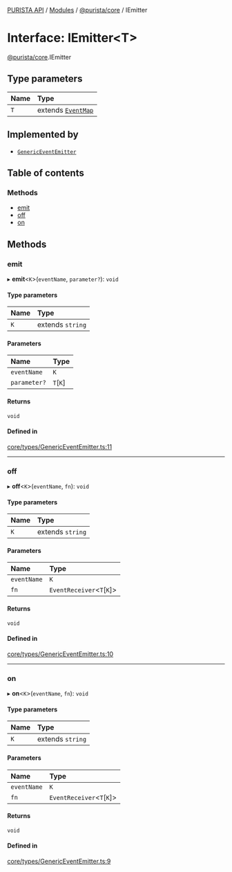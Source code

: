 [PURISTA API](../README.md) / [Modules](../modules.md) / [@purista/core](../modules/purista_core.md) / IEmitter

# Interface: IEmitter<T\>

[@purista/core](../modules/purista_core.md).IEmitter

## Type parameters

| Name | Type |
| :------ | :------ |
| `T` | extends [`EventMap`](../modules/purista_core.md#eventmap) |

## Implemented by

- [`GenericEventEmitter`](../classes/purista_core.GenericEventEmitter.md)

## Table of contents

### Methods

- [emit](purista_core.IEmitter.md#emit)
- [off](purista_core.IEmitter.md#off)
- [on](purista_core.IEmitter.md#on)

## Methods

### emit

▸ **emit**<`K`\>(`eventName`, `parameter?`): `void`

#### Type parameters

| Name | Type |
| :------ | :------ |
| `K` | extends `string` |

#### Parameters

| Name | Type |
| :------ | :------ |
| `eventName` | `K` |
| `parameter?` | `T`[`K`] |

#### Returns

`void`

#### Defined in

[core/types/GenericEventEmitter.ts:11](https://github.com/sebastianwessel/purista/blob/master/packages/core/src/core/types/GenericEventEmitter.ts#L11)

___

### off

▸ **off**<`K`\>(`eventName`, `fn`): `void`

#### Type parameters

| Name | Type |
| :------ | :------ |
| `K` | extends `string` |

#### Parameters

| Name | Type |
| :------ | :------ |
| `eventName` | `K` |
| `fn` | `EventReceiver`<`T`[`K`]\> |

#### Returns

`void`

#### Defined in

[core/types/GenericEventEmitter.ts:10](https://github.com/sebastianwessel/purista/blob/master/packages/core/src/core/types/GenericEventEmitter.ts#L10)

___

### on

▸ **on**<`K`\>(`eventName`, `fn`): `void`

#### Type parameters

| Name | Type |
| :------ | :------ |
| `K` | extends `string` |

#### Parameters

| Name | Type |
| :------ | :------ |
| `eventName` | `K` |
| `fn` | `EventReceiver`<`T`[`K`]\> |

#### Returns

`void`

#### Defined in

[core/types/GenericEventEmitter.ts:9](https://github.com/sebastianwessel/purista/blob/master/packages/core/src/core/types/GenericEventEmitter.ts#L9)
